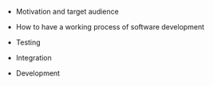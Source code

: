 
 * Motivation and target audience
 * How to have a working process of software development

 * Testing
 * Integration
 * Development
